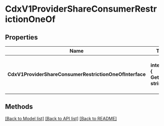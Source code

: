 # CdxV1ProviderShareConsumerRestrictionOneOf

## Properties

Name | Type | Description | Notes
------------ | ------------- | ------------- | -------------
**CdxV1ProviderShareConsumerRestrictionOneOfInterface** | **interface { GetKind() string }** | An interface that can hold any of the proper implementing types |

## Methods


[[Back to Model list]](../README.md#documentation-for-models) [[Back to API list]](../README.md#documentation-for-api-endpoints) [[Back to README]](../README.md)


